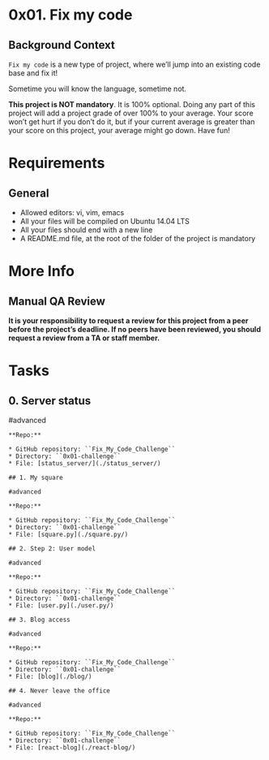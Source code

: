 # 0x01. Fix my code

## Background Context

``Fix my code`` is a new type of project, where we’ll jump into an existing code base and fix it!

Sometime you will know the language, sometime not.

**This project is NOT mandatory**. It is 100% optional. Doing any part of this project will add a project grade of over 100% to your average. Your score won’t get hurt if you don’t do it, but if your current average is greater than your score on this project, your average might go down. Have fun!

# Requirements

## General

* Allowed editors: vi, vim, emacs
* All your files will be compiled on Ubuntu 14.04 LTS
* All your files should end with a new line
* A README.md file, at the root of the folder of the project is mandatory

# More Info

## Manual QA Review

**It is your responsibility to request a review for this project from a peer before the project’s deadline. If no peers have been reviewed, you should request a review from a TA or staff member.**

# Tasks
## 0. Server status

#advanced
```
**Repo:**

* GitHub repository: ``Fix_My_Code_Challenge``
* Directory: ``0x01-challenge``
* File: [status_server/](./status_server/)
  
## 1. My square

#advanced

**Repo:**

* GitHub repository: ``Fix_My_Code_Challenge``
* Directory: ``0x01-challenge``
* File: [square.py](./square.py/)
  
## 2. Step 2: User model

#advanced

**Repo:**

* GitHub repository: ``Fix_My_Code_Challenge``
* Directory: ``0x01-challenge``
* File: [user.py](./user.py/)
  
## 3. Blog access

#advanced

**Repo:**

* GitHub repository: ``Fix_My_Code_Challenge``
* Directory: ``0x01-challenge``
* File: [blog](./blog/)
 
## 4. Never leave the office

#advanced

**Repo:**

* GitHub repository: ``Fix_My_Code_Challenge``
* Directory: ``0x01-challenge``
* File: [react-blog](./react-blog/)
